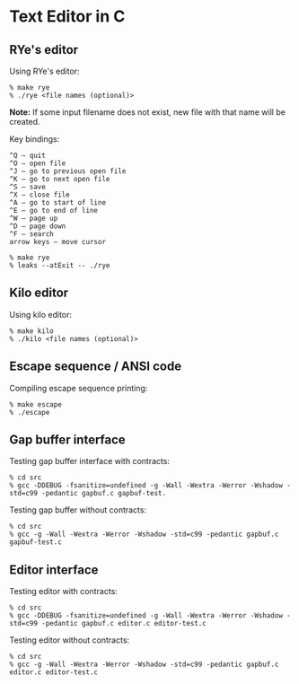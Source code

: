 # Text Editor in C
## RYe's editor

Using RYe's editor:

```
% make rye
% ./rye <file names (optional)>
```

**Note:** If some input filename does not exist, new file with that name will be created.

Key bindings:

```
^Q — quit
^O — open file
^J — go to previous open file
^K — go to next open file
^S — save
^X — close file
^A — go to start of line
^E — go to end of line
^W — page up
^D — page down
^F — search
arrow keys — move cursor
```

```
% make rye
% leaks --atExit -- ./rye
```

## Kilo editor

Using kilo editor:

```
% make kilo
% ./kilo <file names (optional)>
```


## Escape sequence / ANSI code

Compiling escape sequence printing:

```
% make escape
% ./escape
```


## Gap buffer interface

Testing gap buffer interface with contracts:

```
% cd src
% gcc -DDEBUG -fsanitize=undefined -g -Wall -Wextra -Werror -Wshadow -std=c99 -pedantic gapbuf.c gapbuf-test.
```

Testing gap buffer without contracts:

```
% cd src
% gcc -g -Wall -Wextra -Werror -Wshadow -std=c99 -pedantic gapbuf.c gapbuf-test.c
```


## Editor interface

Testing editor with contracts:

```
% cd src
% gcc -DDEBUG -fsanitize=undefined -g -Wall -Wextra -Werror -Wshadow -std=c99 -pedantic gapbuf.c editor.c editor-test.c
```

Testing editor without contracts:

```
% cd src
% gcc -g -Wall -Wextra -Werror -Wshadow -std=c99 -pedantic gapbuf.c editor.c editor-test.c
```
